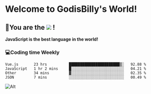 # Welcome to GodisBilly's World!
## :partying_face:You are the  ![](https://visitor-badge.glitch.me/badge?page_id=Godisbilly.readme) !
**JavaScript is the best language in the world!**
### :computer:Coding time Weekly
  <!--START_SECTION:waka-->
```text
Vue.js       23 hrs          ███████████████████████▒░   92.88 % 
JavaScript   1 hr 2 mins     █░░░░░░░░░░░░░░░░░░░░░░░░   04.21 % 
Other        34 mins         ▓░░░░░░░░░░░░░░░░░░░░░░░░   02.35 % 
JSON         7 mins          ░░░░░░░░░░░░░░░░░░░░░░░░░   00.49 % 
```
<!--END_SECTION:waka-->
![Alt](https://repobeats.axiom.co/api/embed/eeff64f6cf3d966257bdb597911b88a4c137d508.svg "Repobeats analytics image")
